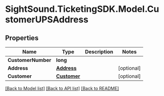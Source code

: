# SightSound.TicketingSDK.Model.CustomerUPSAddress

## Properties

Name | Type | Description | Notes
------------ | ------------- | ------------- | -------------
**CustomerNumber** | **long** |  | 
**Address** | [**Address**](Address.md) |  | [optional] 
**Customer** | [**Customer**](Customer.md) |  | [optional] 

[[Back to Model list]](../README.md#documentation-for-models) [[Back to API list]](../README.md#documentation-for-api-endpoints) [[Back to README]](../README.md)

